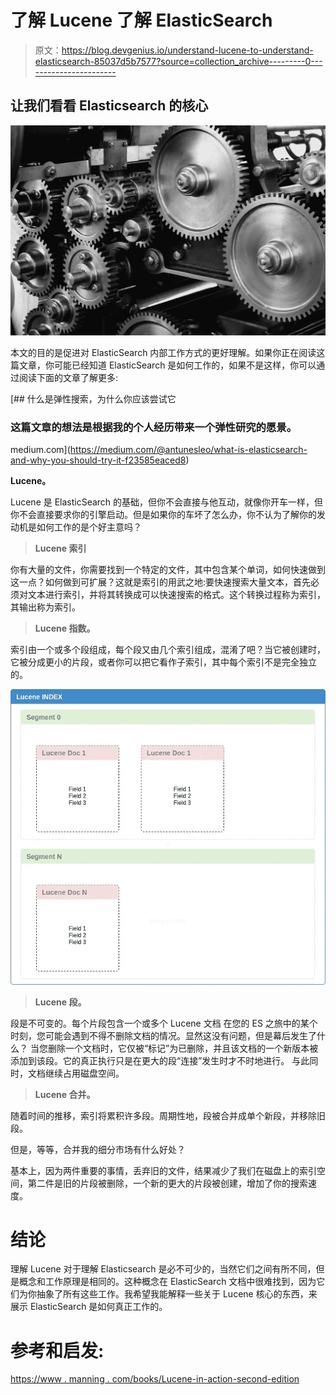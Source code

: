 # 了解 Lucene 了解 ElasticSearch

> 原文：<https://blog.devgenius.io/understand-lucene-to-understand-elasticsearch-85037d5b7577?source=collection_archive---------0----------------------->

## 让我们看看 Elasticsearch 的核心

![](img/75eaa6aa816fa13f57bd26145cc67602.png)

本文的目的是促进对 ElasticSearch 内部工作方式的更好理解。如果你正在阅读这篇文章，你可能已经知道 ElasticSearch 是如何工作的，如果不是这样，你可以通过阅读下面的文章了解更多:

[](https://medium.com/@antunesleo/what-is-elasticsearch-and-why-you-should-try-it-f23585eaced8) [## 什么是弹性搜索，为什么你应该尝试它

### 这篇文章的想法是根据我的个人经历带来一个弹性研究的愿景。

medium.com](https://medium.com/@antunesleo/what-is-elasticsearch-and-why-you-should-try-it-f23585eaced8) 

**Lucene。**

Lucene 是 ElasticSearch 的基础，但你不会直接与他互动，就像你开车一样，但你不会直接要求你的引擎启动。但是如果你的车坏了怎么办，你不认为了解你的发动机是如何工作的是个好主意吗？

> **Lucene 索引**

你有大量的文件，你需要找到一个特定的文件，其中包含某个单词，如何快速做到这一点？如何做到可扩展？这就是索引的用武之地:要快速搜索大量文本，首先必须对文本进行索引，并将其转换成可以快速搜索的格式。这个转换过程称为索引，其输出称为索引。

> **Lucene 指数。**

索引由一个或多个段组成，每个段又由几个索引组成，混淆了吧？当它被创建时，它被分成更小的片段，或者你可以把它看作子索引，其中每个索引不是完全独立的。

![](img/abda33eab8ec6de6ffcd00748c46bcfe.png)

> **Lucene 段。**

段是不可变的。每个片段包含一个或多个 Lucene 文档
在您的 ES 之旅中的某个时刻，您可能会遇到不得不删除文档的情况。显然这没有问题，但是幕后发生了什么？
当您删除一个文档时，它仅被“标记”为已删除，并且该文档的一个新版本被添加到该段。它的真正执行只是在更大的段“连接”发生时才不时地进行。
与此同时，文档继续占用磁盘空间。

> **Lucene 合并。**

随着时间的推移，索引将累积许多段。周期性地，段被合并成单个新段，并移除旧段。

但是，等等，合并我的细分市场有什么好处？

基本上，因为两件重要的事情，丢弃旧的文件，结果减少了我们在磁盘上的索引空间，第二件是旧的片段被删除，一个新的更大的片段被创建，增加了你的搜索速度。

# 结论

理解 Lucene 对于理解 Elasticsearch 是必不可少的，当然它们之间有所不同，但是概念和工作原理是相同的。这种概念在 ElasticSearch 文档中很难找到，因为它们为你抽象了所有这些工作。我希望我能解释一些关于 Lucene 核心的东西，来展示 ElasticSearch 是如何真正工作的。

# 参考和启发:

[https://www . manning . com/books/Lucene-in-action-second-edition](https://www.manning.com/books/lucene-in-action-second-edition)